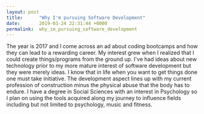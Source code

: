 ```yaml
---
layout: post
title:      "Why I'm pursuing Software Development"
date:       2019-03-24 22:31:44 +0000
permalink:  why_im_pursuing_software_development
---
```



The year is 2017 and I come across an ad about coding bootcamps and how they can lead to a rewarding career. 
My interest grew when I realized that I could create things/programs from the ground up. I've had ideas about new technology prior to my more mature interest of software development but they were merely ideas. I know that in life when you want to get things done one must take initiative. The development aspect lines up with my current profession of construction minus the physical abuse that the body has to endure. I have a degree in Social Sciences with an interest in Psychology so I plan on using the tools acquired along my journey to influence fields including but not limited to psychology, music and fitness.

